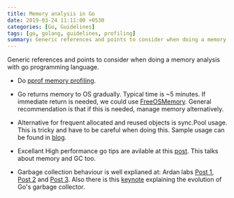 ```yaml
---
title: Memory analysis in Go
date: 2019-03-24 11:11:00 +0530
categories: [Go, Guidelines]
tags: [go, golang, guidelines, profiling]
summary: Generic references and points to consider when doing a memory analysis with go programming language.
---
```


Generic references and points to consider when doing a memory analysis with go programming language.

- Do [pprof memory profiling](https://github.com/golang/go/wiki/Performance#memory-profiler).

- Go returns memory to OS gradually. Typical time is ~5 minutes. If immediate return is needed, we could use [FreeOSMemory](https://golang.org/pkg/runtime/debug/#FreeOSMemory). General recommendation is that if this is needed, manage memory alternatively.

- Alternative for frequent allocated and reused objects is sync.Pool usage. This is tricky and have to be careful when doing this. Sample usage can be found in [blog](https://www.akshaydeo.com/blog/2017/12/23/How-did-I-improve-latency-by-700-percent-using-syncPool/).

- Excellant High performance go tips are avilable at this [post](https://dave.cheney.net/high-performance-go-workshop/dotgo-paris.html#memory-and-gc). This talks about memory and GC too.

- Garbage collection behaviour is well explianed at: Ardan labs [Post 1](https://www.ardanlabs.com/blog/2018/12/garbage-collection-in-go-part1-semantics.html), [Post 2](https://www.ardanlabs.com/blog/2019/05/garbage-collection-in-go-part2-gctraces.html) and [Post 3](https://www.ardanlabs.com/blog/2019/07/garbage-collection-in-go-part3-gcpacing.html). Also there is this [keynote](https://blog.golang.org/ismmkeynote) explaining the evolution of Go's garbage collector.

